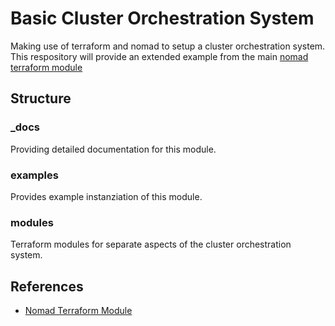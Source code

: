 # Basic Cluster Orchestration System

Making use of terraform and nomad to setup a cluster orchestration system.
This respository will provide an extended example from the main [nomad terraform module](https://github.com/hashicorp/terraform-aws-nomad/tree/master/examples/nomad-consul-separate-cluster)

## Structure

### _docs

Providing detailed documentation for this module.

### examples

Provides example instanziation of this module.

### modules

Terraform modules for separate aspects of the cluster orchestration system.

## References

* [Nomad Terraform Module](https://github.com/hashicorp/terraform-aws-nomad)
